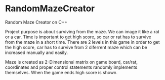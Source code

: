 # RandomMazeCreator
Random Maze Creator on C++ 

Project purpose is about surviving from the maze. We can image it like a rat or a car. Time is important to get high score, so car or rat has to survive from the maze in a short time. There are 2 levels in this game in order to get the high score, car has to survive from 2 diferrent maze which can be increased manually and easily.  

Maze is created as 2-Dimensional matrix on game board, car/rat, coordinates and proper control statements randomly implements themselves. When the game ends high score is shown. 


